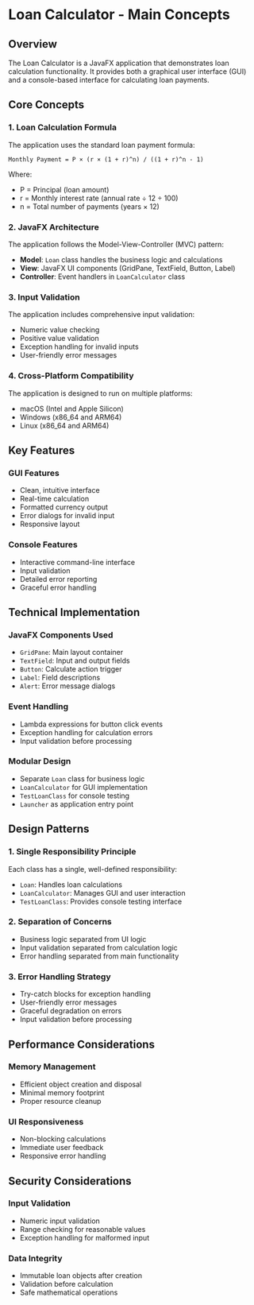 # Loan Calculator - Main Concepts

## Overview

The Loan Calculator is a JavaFX application that demonstrates loan calculation functionality. It provides both a graphical user interface (GUI) and a console-based interface for calculating loan payments.

## Core Concepts

### 1. Loan Calculation Formula

The application uses the standard loan payment formula:

```
Monthly Payment = P × (r × (1 + r)^n) / ((1 + r)^n - 1)
```

Where:
- P = Principal (loan amount)
- r = Monthly interest rate (annual rate ÷ 12 ÷ 100)
- n = Total number of payments (years × 12)

### 2. JavaFX Architecture

The application follows the Model-View-Controller (MVC) pattern:

- **Model**: `Loan` class handles the business logic and calculations
- **View**: JavaFX UI components (GridPane, TextField, Button, Label)
- **Controller**: Event handlers in `LoanCalculator` class

### 3. Input Validation

The application includes comprehensive input validation:
- Numeric value checking
- Positive value validation
- Exception handling for invalid inputs
- User-friendly error messages

### 4. Cross-Platform Compatibility

The application is designed to run on multiple platforms:
- macOS (Intel and Apple Silicon)
- Windows (x86_64 and ARM64)
- Linux (x86_64 and ARM64)

## Key Features

### GUI Features
- Clean, intuitive interface
- Real-time calculation
- Formatted currency output
- Error dialogs for invalid input
- Responsive layout

### Console Features
- Interactive command-line interface
- Input validation
- Detailed error reporting
- Graceful error handling

## Technical Implementation

### JavaFX Components Used
- `GridPane`: Main layout container
- `TextField`: Input and output fields
- `Button`: Calculate action trigger
- `Label`: Field descriptions
- `Alert`: Error message dialogs

### Event Handling
- Lambda expressions for button click events
- Exception handling for calculation errors
- Input validation before processing

### Modular Design
- Separate `Loan` class for business logic
- `LoanCalculator` for GUI implementation
- `TestLoanClass` for console testing
- `Launcher` as application entry point

## Design Patterns

### 1. Single Responsibility Principle
Each class has a single, well-defined responsibility:
- `Loan`: Handles loan calculations
- `LoanCalculator`: Manages GUI and user interaction
- `TestLoanClass`: Provides console testing interface

### 2. Separation of Concerns
- Business logic separated from UI logic
- Input validation separated from calculation logic
- Error handling separated from main functionality

### 3. Error Handling Strategy
- Try-catch blocks for exception handling
- User-friendly error messages
- Graceful degradation on errors
- Input validation before processing

## Performance Considerations

### Memory Management
- Efficient object creation and disposal
- Minimal memory footprint
- Proper resource cleanup

### UI Responsiveness
- Non-blocking calculations
- Immediate user feedback
- Responsive error handling

## Security Considerations

### Input Validation
- Numeric input validation
- Range checking for reasonable values
- Exception handling for malformed input

### Data Integrity
- Immutable loan objects after creation
- Validation before calculation
- Safe mathematical operations 